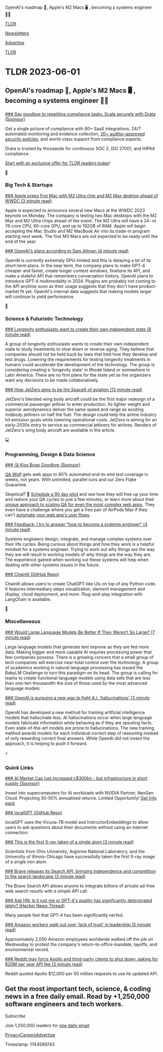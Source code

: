 OpenAI's roadmap 🤖, Apple's M2 Macs 🖥️ , becoming a systems engineer 👨‍💻

[TLDR](/)

[Newsletters](/newsletters)

[Advertise](https://advertise.tldr.tech/)

[TLDR](/)

# TLDR 2023-06-01

## OpenAI's roadmap 🤖, Apple's M2 Macs 🖥️ , becoming a systems engineer 👨‍💻

### 

[### Say goodbye to repetitive compliance tasks. Scale securely with Drata (Sponsor)](https://drata.com/partner/tldr?utm_campaign=DR_cap_tldr_all_sec-it_none_none_AMS_USCA_demo_requestdemo&amp;utm_source=tldr&amp;utm_medium=paidnewsletter&amp;utm_content=request-demo_txt_v1&amp;utm_term=USCA_all_sec-it_none_none)

Get a single picture of compliance with 80+ SaaS integrations, 24/7 automated monitoring and evidence collection, [20+ auditor-approved security policies](https://drata.com/partner/tldr?utm_campaign=DR_cap_tldr_all_sec-it_none_none_AMS_USCA_demo_requestdemo&utm_source=tldr&utm_medium=paidnewsletter&utm_content=request-demo_txt_v1&utm_term=USCA_all_sec-it_none_none), and world-class support from compliance experts.

Drata is trusted by thousands for continuous SOC 2, ISO 27001, and HIPAA compliance.

[Start with an exclusive offer for TLDR readers today](https://drata.com/partner/tldr?utm_campaign=DR_cap_tldr_all_sec-it_none_none_AMS_USCA_demo_requestdemo&utm_source=tldr&utm_medium=paidnewsletter&utm_content=request-demo_txt_v1&utm_term=USCA_all_sec-it_none_none)!

📱

### Big Tech & Startups

[### Apple preps first Mac with M2 Ultra chip and M2 Max desktop ahead of WWDC (3 minute read)](https://9to5mac.com/2023/05/31/apple-first-mac-m2-ultra-chip/?utm_source=tldrnewsletter)

Apple is expected to announce several new Macs at the WWDC 2023 keynote on Monday. The company is testing two Mac desktops with the M2 Max and M2 Ultra chips ahead of the event. The M2 Ultra will have a 24- or 76-core CPU, 60-core GPU, and up to 192GB of RAM. Apple will begin accepting the Mac Studio and M2 MacBook Air into its trade-in program starting next week. The first M3 Macs are not expected to be ready until the end of the year.

[### OpenAI's plans according to Sam Altman (4 minute read)](https://humanloop.com/blog/openai-plans?utm_source=tldrnewsletter)

OpenAI is currently extremely GPU-limited and this is delaying a lot of its short-term plans. In the near term, the company plans to make GPT-4 cheaper and faster, create longer context windows, finetune its API, and make a stateful API that remembers conversation history. OpenAI plans to introduce GPT-4 multimodality in 2024. Plugins are probably not coming to the API anytime soon as their usage suggests that they don't have product-market fit yet. OpenAI's internal data suggests that making models larger will continue to yield performance.

🚀

### Science & Futuristic Technology

[### Longevity enthusiasts want to create their own independent state (8 minute read)](https://archive.ph/OILje?utm_source=tldrnewsletter)

A group of longevity enthusiasts wants to create their own independent state to study treatments to slow down or reverse aging. They believe that companies should not be held back by laws that limit how they develop and test drugs. Lowering the requirements for testing longevity treatments in humans could accelerate the development of the technology. The group is considering creating a 'longevity state' in Rhode Island or somewhere in Latin America. There are no firm plans for the state yet as the organizers want any decisions to be made collaboratively.

[### How JetZero aims to be the SpaceX of aviation (13 minute read)](https://www.fastcompany.com/90902351/how-jetzero-aims-to-be-the-spacex-of-aviation?utm_source=tldrnewsletter)

JetZero's blended wing body aircraft could be the first major redesign of a commercial passenger jetliner to enter production. Its lighter weight and superior aerodynamics deliver the same speed and range as existing midbody jetliners on half the fuel. The design could help the airline industry hit emission goals while lowering operational costs. JetZero is aiming for an early-2030s entry to service as commercial jetliners for airlines. Renders of JetZero's wing body aircraft are available in the article.

💻

### Programming, Design & Data Science

[### 😘 Kiss Bugs Goodbye (Sponsor)](https://www.qawolf.com/?utm_campaign=DeveloperPlacement06012023&amp;utm_source=tldr&amp;utm_medium=newsletter)

[QA Wolf](https://www.qawolf.com/?utm_campaign=DeveloperPlacement06012023&utm_source=tldr&utm_medium=newsletter) gets web apps to 80% automated end-to-end test coverage in weeks, not years. With unlimited, parallel runs and our Zero Flake Guarantee.

Skeptical? 🤨 [Schedule a 90 day pilot](https://www.qawolf.com/?utm_campaign=DeveloperPlacement06012023&utm_source=tldr&utm_medium=newsletter) and see how they will free up your time and reduce your QA cycles to just a few minutes, or learn more about their [unique approach to scaling QA for even the most complex web apps](https://www.qawolf.com/?utm_campaign=DeveloperPlacement06012023&utm_source=tldr&utm_medium=newsletter). They even have a challenge where you get a free pair of AirPods Max if they can't [automate your web app's user flows](https://www.qawolf.com/lp/qa-wolf-test-automation-challenge?utm_campaign=DeveloperPlacement06012023&utm_source=tldr&utm_medium=newsletter).

[### Feedback: I try to answer "how to become a systems engineer" (4 minute read)](https://rachelbythebay.com/w/2023/05/30/eng/?utm_source=tldrnewsletter)

Systems engineers design, integrate, and manage complex systems over their life cycles. Being curious about things and how they work is a helpful mindset for a systems engineer. Trying to work out why things are the way they are will result in working models of why things are the way they are. The experience gained when working out these systems will help when dealing with other systems issues in the future.

[### Chainlit (GitHub Repo)](https://github.com/Chainlit/chainlit?utm_source=tldrnewsletter)

Chainlit allows users to create ChatGPT-like UIs on top of any Python code. It features intermediary steps visualization, element management and display, cloud deployment, and more. Plug-and-play integration with LangChain is available.

🎁

### Miscellaneous

[### Would Large Language Models Be Better If They Weren’t So Large? (7 minute read)](https://archive.ph/CPZi4?utm_source=tldrnewsletter)

Large language models that generate text improve as they are fed more data. Making bigger and more capable AI requires processing power that few companies possess. There is a growing concern that a small group of tech companies will exercise near-total control over the technology. A group of academics working in natural language processing has issued the BabyLM Challenge to turn this paradigm on its head. The group is calling for teams to create functional language models using data sets that are less than one-ten-thousandth the size of those used by the most advanced language models.

[### OpenAI is pursuing a new way to fight A.I. ‘hallucinations’ (3 minute read)](https://www.cnbc.com/2023/05/31/openai-is-pursuing-a-new-way-to-fight-ai-hallucinations.html)

OpenAI has developed a new method for training artificial intelligence models that hallucinate less. AI hallucinations occur when large language models fabricate information while behaving as if they are spouting facts. Even state-of-the-art models are prone to hallucinations. The new training method awards models for each individual correct step of reasoning instead of only rewarding correct final answers. While OpenAI did not invent the approach, it is helping to push it forward.

⚡

### Quick Links

[### AI Market Cap just increased c$300bn - but infrastructure in short supply (Sponsor)](https://info.nexgencloud.com/gpu-asset-class-0)

Invest into supercomputers for AI workloads with NVIDIA Partner, NexGen Cloud. Projecting 30-50% annualised returns. Limited Opportunity! [Get Info pack](https://info.nexgencloud.com/gpu-asset-class-0)

[### localGPT (GitHub Repo)](https://github.com/PromtEngineer/localGPT?utm_source=tldrnewsletter)

localGPT uses the Vicuna-7B model and InstructorEmbeddings to allow users to ask questions about their documents without using an internet connection.

[### This is the first X-ray taken of a single atom (3 minute read)](https://arstechnica.com/science/2023/05/this-is-the-first-x-ray-taken-of-a-single-atom/?utm_source=tldrnewsletter)

Scientists from Ohio University, Argonne National Laboratory, and the University of Illinois-Chicago have successfully taken the first X-ray image of a single iron atom.

[### Brave releases its Search API, bringing independence and competition to the search landscape (3 minute read)](https://brave.com/search-api-launch/?utm_source=tldrnewsletter)

The Brave Search API allows anyone to integrate billions of private ad-free web search results with a simple API call.

[### Ask HN: Is it just me or GPT-4's quality has significantly deteriorated lately? (Hacker News Thread)](https://news.ycombinator.com/item?id=36134249)

Many people feel that GPT-4 has been significantly nerfed.

[### Amazon workers walk out over ‘lack of trust’ in leadership (5 minute read)](https://www.cnbc.com/2023/05/31/amazon-workers-plan-to-walk-out-over-lack-of-trust-in-leadership.html?utm_source=tldrnewsletter)

Approximately 2,000 Amazon employees worldwide walked off the job on Wednesday to protest the company's return-to-office mandate, layoffs, and environmental record.

[### Reddit may force Apollo and third-party clients to shut down, asking for $20M per year API fee (3 minute read)](https://9to5mac.com/2023/05/31/reddit-may-force-apollo-and-third-party-clients-to-shut-down/?utm_source=tldrnewsletter)

Reddit quoted Apollo $12,000 per 50 million requests to use its updated API.

## Get the most important tech, science, & coding news in a free daily email. Read by +1,250,000 software engineers and tech workers.

Subscribe

Join 1,250,000 readers for [one daily email](/api/latest/tech)

[Privacy](/privacy)[Careers](https://jobs.ashbyhq.com/tldr.tech)[Advertise](/tech/advertise)

Timestamp: 1744589743